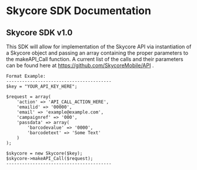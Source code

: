 <h1>Skycore SDK Documentation</h1>

<h2>Skycore SDK v1.0</h2>

This SDK will allow for implementation of the Skycore API via instantiation of a Skycore object and passing an array containing the proper parameters to the makeAPI_Call function.
A current list of the calls and their parameters can be found here at https://github.com/SkycoreMobile/API .
	
	Format Example:
	----------------------------------------
	$key = "YOUR_API_KEY_HERE";
	
	$request = array(
		'action' => 'API_CALL_ACTION_HERE',
		'emailid' => '00000',
		'email' => 'example@example.com',
		'campaignref' => '000',
		'passdata' => array(
			'barcodevalue' => '0000',
			'barcodetext' => 'Some Text'
		)
	);

	$skycore = new Skycore($key);
	$skycore->makeAPI_Call($request);
	----------------------------------------
